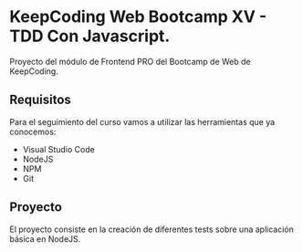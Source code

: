 # KeepCoding Web Bootcamp XV - TDD Con Javascript.
Proyecto del módulo de Frontend PRO del Bootcamp de Web de KeepCoding.

## Requisitos
Para el seguimiento del curso vamos a utilizar las herramientas que ya conocemos:
- Visual Studio Code
- NodeJS
- NPM
- Git

## Proyecto
El proyecto consiste en la creación de diferentes tests sobre una aplicación básica en NodeJS.